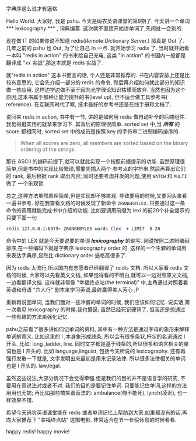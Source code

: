 字典序这么说才有逼格

Hello World. 大家好, 我是 pshu. 今天是码农英语课堂的第9期了.
今天讲一个单词 *** lexicography *** , 词典编纂.
这次就不直接开始讲单词了,先闲扯一会别的.

现在做 IT 的如果你说不知道 redis(*Re*mote *Di*ctionary *Se*rver.) 那真是 Out 了.
几年之前的 pshu 也 Out, 为了让自己 In 一点. 就开始学习 redis 了.
当时就开始看一本叫 "redis in action" 的书来给自己充电,
这类 "in action" 的书国内一般都是翻译成 "xx 实战",那这本就是 redis 实战了.

就"redis in action" 这本书而言的话, 个人还是非常推荐的. 书在内容安排上还是比较有意思的,
它会先介绍一部分的 redis 的命令, 然后再介绍如何就此部分的知识做一些应用.
这样边学边做不至于因为光学理论知识枯燥而放弃. 当然也因为这个原因,这本书属于那种让能力提升的书(level up), 但不适合做工具参考书( reference). 在互联网时代了嘛, 技术最好的参考书还是在线手册和文档了.


说回来 redis in action, 书中有一节, 讲的是如何用 redis 做自动补全的后端组件.
我觉得挺实用的就拿来学习下. 其背后的原理很简单. sorted set 中,当 ***所有*** 的score 都相同时, sorted set 中的成员是按照 key 的字符串二进制编码排序的.

>When all scores are zero, all members are sorted based on the binary ordering of the strings.

那在 ASCII 的编码前提下,就可以就此实现一个按照前缀提示的功能. 虽然原理很简单,但是书中的实现比较繁琐,需要先插入两个
参考点的字符串,然后再算出它们的 rank, 最后根据 rank 取出内容; 同时还要考虑并发的问题,使用 `WATCH` 和 `MULTI`做了
一个乐观锁.

总之,这种方法虽然原理简单,但是实现却不够直观. 导致要用的时候,又要回头来看一遍书参考.
好在我查看文档的时候发现了新命令 `ZRANGEBYLEX`. 只要通过这一条命令的调用就能完成书中介绍的功能.
比如要调用前缀为 lexi 的前20个补全提示的只要下面一句

 ```sh
 redis 127.0.0.1:6379> ZRANGEBYLEX words (lex  + LIMIT  0 20
 ```

命令中的 LEX 就是今天要说要的单词 ***lexicography*** 的缩写.
刚说按照二进制编码排序,在一些编码下就是字典序 lexicography order 的.
这样的一个生僻的单词用来表达字典序,显然比 dictionary order 逼格高很多了.

因为 redis 太流行,所以国内有志愿者已经翻译了 reidis 文档. 所以大家看 redis 文档的时候,
大家可以先看英文文档, 如果觉得看的不明白,就可以一边对照原文文档, 一边看翻译文档.
这样就非常像 "幸福终点站(the terminal)" 中,主角通过对照着看英语和母语 "六人行" 剧本来学习英语,最终赢得美人芳心  ;P


重新再说回单词, 当我们面对一些冷僻的单词的时候, 我们应该如何记忆.
说实话,第一次看见 lexicography 的时候,我也懵逼; 虽然已经死记硬背了,
但我还是想通过一些有趣的方法来强化记忆.

pshu之前看了很多讲如何记单词的资料, 其中有一种方法是通过字母的象形来解释单词的意义.
比如这里的 l ,本身象形成线条, 所以会有很多条状,杆状的名词通过 l 开头.
比如: long ,ladder, line.
同时文字都是基于线条的,所以很多和语言相关的单词也是 l 开头的.
比如 language,linguist, 包括今天所说的 lexicography.
还有再强行发散一下就是, 文字发明出来最初是用来记录法律. 所以很多法律相关的单词也是 l 开头的.
law,legal.

虽然这些说法,大部分情况下会觉得牵强.但是我们的目的并不是语言学的研究, 不要用在意说法对或者不对.
我们的目的是要记住单词. 只要能记住单词,这样的方法用用也无妨; 再比如那些搞笑谐音法的: ambulance(俺不能死),
lynch(凌迟), 也一样效果不错.


希望今天码农英语课堂能在 redis 或者单词记忆上帮助到大家.如果都没有的话,再向大家推荐下 "幸福终点站" 这部电影.
非常适合在五一长假休息的时候看看.

happy redis! happy movie!
